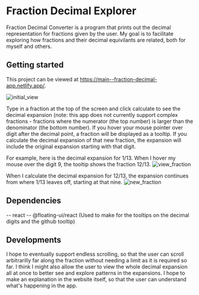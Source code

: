 # Fraction Decimal Explorer

Fraction Decimal Converter is a program that prints out the decimal representation for fractions given by the user. My goal is to facilitate exploring how fractions and their decimal equivilants are related, both for myself and others.

## Getting started

This project can be viewed at https://main--fraction-decimal-app.netlify.app/.

![initial_view](https://github.com/coding-quizzer/fraction_decimal_app/blob/feature/create-read-me/docs/initial_view.png?raw=true)

Type in a fraction at the top of the screen and click calculate to see the decimal expansion (note: this app does not currently support complex fractions - fractions where the numerator (the top number) is larger than the denominator (the bottom number). If you hover your mouse pointer over digit after the decimal point, a fraction will be displayed as a tooltip.
If you calculate the decimal expansion of that new fraction, the expansion will include the original expansion starting with that digit.

For example, here is the decimal expansion for 1/13. When I hover my mouse over the digit 9, the tooltip shows the fraction 12/13.
![view_fraction](https://github.com/coding-quizzer/fraction_decimal_app/blob/feature/create-read-me/docs/view_fraction.png?raw=true)

When I calculate the decimal expansion for 12/13, the expansion continues from where 1/13 leaves off, starting at that nine.
![new_fraction](https://github.com/coding-quizzer/fraction_decimal_app/blob/feature/create-read-me/docs/new_fraction.png?raw=true)

## Dependencies

-- react
-- @floating-ui/react (Used to make for the tooltips on the decimal digits and the github tooltip)

## Developments

I hope to eventually support endless scrolling, so that the user can scroll arbitrarilly far along the fraction without needing a limit as it is required so far. I think I might also allow the user to view the whole decimal expansion all at once to better see and explore patterns in the expansions. I hope to make an explanation in the website itself, so that the user can understand what's happening in the app.
